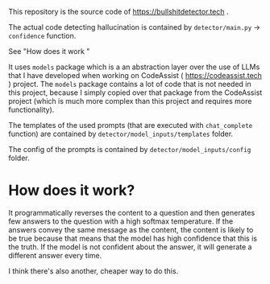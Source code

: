 This repository is the source code of https://bullshitdetector.tech .

The actual code detecting hallucination is contained by `detector/main.py` -> `confidence` function.

See "How does it work "

It uses `models` package which is a an abstraction layer over the use of LLMs that I have developed when working on CodeAssist ( https://codeassist.tech ) project. The `models` package contains a lot of code that is not needed in this project, because I simply copied over that package from the CodeAssist project (which is much more complex than this project and requires more functionality).

The templates of the used prompts (that are executed with `chat_complete` function) are contained by `detector/model_inputs/templates` folder.

The config of the prompts is contained by `detector/model_inputs/config` folder.

# How does it work?

It programmatically reverses the content to a question and then generates few answers to the question with a high softmax temperature. If the answers convey the same message as the content, the content is likely to be true because that means that the model has high confidence that this is the truth. If the model is not confident about the answer, it will generate a different answer every time.

I think there's also another, cheaper way to do this.
